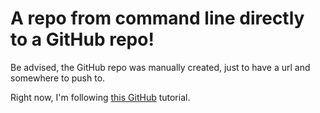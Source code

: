A repo from command line directly to a GitHub repo!
===================================================

Be advised, the GitHub repo was manually created, just to have a url and somewhere to push to.

Right now, I'm following [this GitHub](1) tutorial.

[1]: https://help.github.com/articles/adding-an-existing-project-to-github-using-the-command-line/
